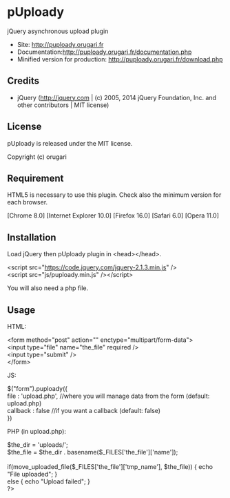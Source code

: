 # pUploady
jQuery asynchronous upload plugin

* Site: http://puploady.orugari.fr
* Documentation:http://puploady.orugari.fr/documentation.php
* Minified version for production: http://puploady.orugari.fr/download.php

## Credits

* jQuery (http://jquery.com | (c) 2005, 2014 jQuery Foundation, Inc. and other contributors | MIT license)

## License

pUploady is released under the MIT license.

Copyright (c) orugari

## Requirement
HTML5 is necessary to use this plugin. Check also the minimum version for each browser.

[Chrome 8.0] 	[Internet Explorer 10.0] 	[Firefox 16.0] 	[Safari 6.0] 	[Opera 11.0]

## Installation

Load jQuery then pUploady plugin in &lt;head&gt;&lt;/head&gt;.

&lt;script src="https://code.jquery.com/jquery-2.1.3.min.js" /&gt;<br/>
&lt;script src="js/puploady.min.js" /&gt;&lt;/script&gt;

You will also need a php file.


## Usage

HTML:

&lt;form method="post" action="" enctype="multipart/form-data"&gt;<br />
	&lt;input type="file" name="the_file" required /&gt;<br />
	&lt;input type="submit" /&gt;<br />
&lt;/form&gt;

JS:

$("form").puploady({<br />
	file        : 'upload.php',     //where you will manage data from the form (default: upload.php)<br />
	callback    : false     //if you want a callback (default: false)<br />
})<br />

PHP (in upload.php):

<?php<br />
$the_dir = 'uploads/';<br />
$the_file = $the_dir . basename($_FILES['the_file']['name']);<br />
<br />
if(move_uploaded_file($_FILES['the_file']['tmp_name'], $the_file)) {    echo "File uploaded";   } <br />
else {  echo "Upload failed";   }<br />
?>

